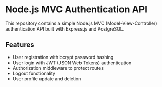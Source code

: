 
# Node.js MVC Authentication API

This repository contains a simple Node.js MVC (Model-View-Controller) authentication API built with Express.js and PostgreSQL.

## Features

- User registration with bcrypt password hashing
- User login with JWT (JSON Web Tokens) authentication
- Authorization middleware to protect routes
- Logout functionality
- User profile update and deletion


